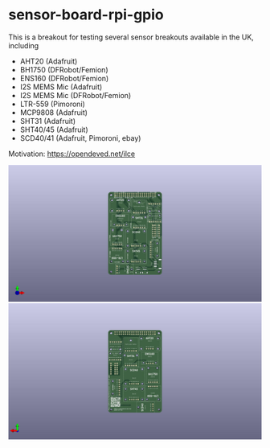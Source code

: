 # sensor-board-rpi-gpio

This is a breakout for testing several sensor breakouts available in the UK, including
* AHT20 (Adafruit)
* BH1750 (DFRobot/Femion)
* ENS160 (DFRobot/Femion)
* I2S MEMS Mic (Adafruit)
* I2S MEMS Mic (DFRobot/Femion)
* LTR-559 (Pimoroni)
* MCP9808 (Adafruit)
* SHT31 (Adafruit)
* SHT40/45 (Adafruit)
* SCD40/41 (Adafruit, Pimoroni, ebay)

Motivation: https://opendeved.net/ilce

![sensorboard-v4-base-station](sensorboard-v4-base-station.jpg)
![sensorboard-v4-base-station2](sensorboard-v4-base-station2.jpg)
